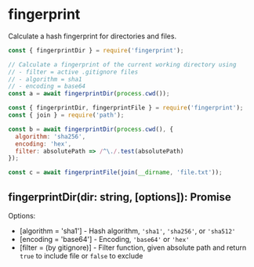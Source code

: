 # fingerprint

Calculate a hash fingerprint for directories and files.

```js
const { fingerprintDir } = require('fingerprint');

// Calculate a fingerprint of the current working directory using
// - filter = active .gitignore files
// - algorithm = sha1
// - encoding = base64
const a = await fingerprintDir(process.cwd());
```

```js
const { fingerprintDir, fingerprintFile } = require('fingerprint');
const { join } = require('path');

const b = await fingerprintDir(process.cwd(), {
  algorithm: 'sha256',
  encoding: 'hex',
  filter: absolutePath => /^\./.test(absolutePath)
});

const c = await fingerprintFile(join(__dirname, 'file.txt'));
```

## fingerprintDir(dir: string, [options]): Promise<string>

Options:

- [algorithm = 'sha1'] - Hash algorithm, `'sha1'`, `'sha256'`, or `'sha512'`
- [encoding = 'base64'] - Encoding, `'base64'` or `'hex'`
- [filter = (by gitignore)] - Filter function, given absolute path and return `true` to include file or `false` to exclude
